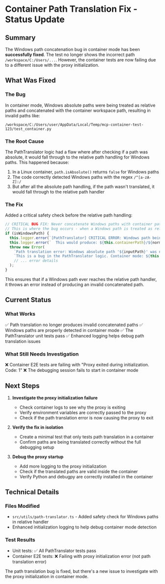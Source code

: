 # Container Path Translation Fix - Status Update

## Summary
The Windows path concatenation bug in container mode has been **successfully fixed**. The test no longer shows the incorrect path `/workspace/C:/Users/...`. However, the container tests are now failing due to a different issue with the proxy initialization.

## What Was Fixed

### The Bug
In container mode, Windows absolute paths were being treated as relative paths and concatenated with the container workspace path, resulting in invalid paths like:
```
/workspace/C:/Users/user/AppData/Local/Temp/mcp-container-test-123/test_container.py
```

### The Root Cause
The PathTranslator logic had a flaw where after checking if a path was absolute, it would fall through to the relative path handling for Windows paths. This happened because:
1. In a Linux container, `path.isAbsolute()` returns `false` for Windows paths
2. The code correctly detected Windows paths with the regex `/^[a-zA-Z]:/`
3. But after all the absolute path handling, if the path wasn't translated, it would fall through to the relative path handler

### The Fix
Added a critical safety check before the relative path handling:

```typescript
// CRITICAL BUG FIX: Never concatenate Windows paths with container paths
// This is where the bug occurs - when a Windows path is treated as relative
if (isWindowsPath) {
  this.logger.error(`[PathTranslator] CRITICAL ERROR: Windows path being treated as relative!`);
  this.logger.error(`  This would produce: ${this.containerPath}/${normalizedInput}`);
  throw new Error(
    `Path translation error: Windows absolute path '${inputPath}' was not properly handled.\n` +
    `This is a bug in the PathTranslator logic. Container mode: ${this.isContainer}\n` +
    // ... error details
  );
}
```

This ensures that if a Windows path ever reaches the relative path handler, it throws an error instead of producing an invalid concatenated path.

## Current Status

### What Works
✅ Path translation no longer produces invalid concatenated paths
✅ Windows paths are properly detected in container mode
✅ The PathTranslator unit tests pass
✅ Enhanced logging helps debug path translation issues

### What Still Needs Investigation
❌ Container E2E tests are failing with "Proxy exited during initialization. Code: 1"
❌ The debugging session fails to start in container mode

## Next Steps

1. **Investigate the proxy initialization failure**
   - Check container logs to see why the proxy is exiting
   - Verify environment variables are correctly passed to the proxy
   - Check if the path translation error is now causing the proxy to exit

2. **Verify the fix in isolation**
   - Create a minimal test that only tests path translation in a container
   - Confirm paths are being translated correctly without the full debugging setup

3. **Debug the proxy startup**
   - Add more logging to the proxy initialization
   - Check if the translated paths are valid inside the container
   - Verify Python and debugpy are correctly installed in the container

## Technical Details

### Files Modified
- `src/utils/path-translator.ts` - Added safety check for Windows paths in relative handler
- Enhanced initialization logging to help debug container mode detection

### Test Results
- Unit tests: ✅ All PathTranslator tests pass
- Container E2E tests: ❌ Failing with proxy initialization error (not path translation error)

The path translation bug is fixed, but there's a new issue to investigate with the proxy initialization in container mode.
